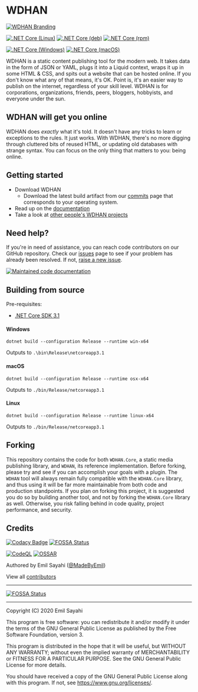 # WDHAN

[![WDHAN Branding](https://github.com/MadeByEmil/WDHAN/raw/master/branding/logo.png)](https://github.com/MadeByEmil/WDHAN)

[![.NET Core (Linux)](https://github.com/MadeByEmil/WDHAN/workflows/.NET%20Core%20(Linux)/badge.svg)](https://github.com/MadeByEmil/WDHAN/actions?query=workflow%3A%22.NET+Core+%28Linux%29%22)
[![.NET Core (deb)](https://github.com/MadeByEmil/WDHAN/workflows/.NET%20Core%20(deb)/badge.svg)](https://github.com/MadeByEmil/WDHAN/actions?query=workflow%3A%22.NET+Core+%28deb%29%22)
[![.NET Core (rpm)](https://github.com/MadeByEmil/WDHAN/workflows/.NET%20Core%20(rpm)/badge.svg)](https://github.com/MadeByEmil/WDHAN/actions?query=workflow%3A%22.NET+Core+%28rpm%29%22)

[![.NET Core (Windows)](https://github.com/MadeByEmil/WDHAN/workflows/.NET%20Core%20(Windows)/badge.svg)](https://github.com/MadeByEmil/WDHAN/actions?query=workflow%3A%22.NET+Core+%28Windows%29%22)
[![.NET Core (macOS)](https://github.com/MadeByEmil/WDHAN/workflows/.NET%20Core%20(macOS)/badge.svg)](https://github.com/MadeByEmil/WDHAN/actions?query=workflow%3A%22.NET+Core+%28macOS%29%22)

WDHAN is a static content publishing tool for the modern web. It takes data in the form of JSON or YAML, plugs it into a Liquid context, wraps it up in some HTML & CSS, and spits out a website that can be hosted online. If you don't know what any of that means, it's OK. Point is, it's an easier way to publish on the internet, regardless of your skill level. WDHAN is for corporations, organizations, friends, peers, bloggers, hobbyists, and everyone under the sun.

## WDHAN will get you online
 WDHAN does *exactly* what it's told. It doesn't have any tricks to learn or exceptions to the rules. It just works.
 With WDHAN, there's no more digging through cluttered bits of reused HTML, or updating old databases with strange syntax.
 You can focus on the only thing that matters to you: being online.

## Getting started
 * Download WDHAN
   * Download the latest build artifact from our [commits](https://github.com/MadeByEmil/WDHAN/commits/master) page that corresponds to your operating system.
 * Read up on the [documentation](https://MadeByEmil.github.io/WDHAN)
 * Take a look at [other people's WDHAN projects](https://github.com/topics/wdhan)

## Need help?
 If you're in need of assistance, you can reach code contributors on our GitHub repository.
 Check our [issues](https://github.com/MadeByEmil/WDHAN/issues) page to see if your problem has already been resolved. If not, [raise a new issue](https://github.com/MadeByEmil/WDHAN/issues/new/choose).
 
 [![Maintained code documentation](https://github.com/MadeByEmil/WDHAN/workflows/Maintained%20code%20documentation/badge.svg)](https://MadeByEmil.github.io/WDHAN)

## Building from source
  Pre-requisites:
  - [.NET Core SDK 3.1](https://dotnet.microsoft.com/download/dotnet-core/3.1)

  #### Windows
  ```
  dotnet build --configuration Release --runtime win-x64
  ```
  Outputs to ```.\bin\Release\netcoreapp3.1```

  #### macOS
  ```
  dotnet build --configuration Release --runtime osx-x64
  ```
  Outputs to ```./bin/Release/netcoreapp3.1```

  #### Linux
  ```
  dotnet build --configuration Release --runtime linux-x64
  ```
  Outputs to ```./bin/Release/netcoreapp3.1```

## Forking
 This repository contains the code for both `WDHAN.Core`, a static media publishing library, and `WDHAN`, its reference implementation.
 Before forking, please try and see if you can accomplish your goals with a plugin. The `WDHAN` tool will always remain fully compatible with the `WDHAN.Core` library, and thus using it will be far more maintainable from both code and production standpoints.
 If you plan on forking this project, it is suggested you do so by building another tool, and not by forking the `WDHAN.Core` library as well. Otherwise, you risk falling behind in code quality, project performance, and security.

## Credits
[![Codacy Badge](https://api.codacy.com/project/badge/Grade/c0403d9ba4494e7c820394cf9bafa917)](https://app.codacy.com/gh/MadeByEmil/WDHAN?utm_source=github.com&utm_medium=referral&utm_content=MadeByEmil/WDHAN&utm_campaign=Badge_Grade_Dashboard)
[![FOSSA Status](https://app.fossa.com/api/projects/git%2Bgithub.com%2FMadeByEmil%2FWDHAN.svg?type=shield)](https://app.fossa.com/projects/git%2Bgithub.com%2FMadeByEmil%2FWDHAN?ref=badge_shield)

[![CodeQL](https://github.com/MadeByEmil/WDHAN/workflows/CodeQL/badge.svg)](https://securitylab.github.com/tools/codeql)
[![OSSAR](https://github.com/MadeByEmil/WDHAN/workflows/OSSAR/badge.svg)](https://aka.ms/mscadocs)

 Authored by Emil Sayahi ([@MadeByEmil](https://github.com/MadeByEmil))

 View all [contributors](https://github.com/MadeByEmil/WDHAN/graphs/contributors)

---

[![FOSSA Status](https://app.fossa.com/api/projects/git%2Bgithub.com%2FMadeByEmil%2FWDHAN.svg?type=large)](https://app.fossa.com/projects/git%2Bgithub.com%2FMadeByEmil%2FWDHAN?ref=badge_large)

---
Copyright (C) 2020 Emil Sayahi

This program is free software: you can redistribute it and/or modify it under the terms of the GNU General Public License as published by the Free Software Foundation, version 3.


This program is distributed in the hope that it will be useful, but WITHOUT ANY WARRANTY; without even the implied warranty of MERCHANTABILITY or FITNESS FOR A PARTICULAR PURPOSE. See the GNU General Public License for more details.


You should have received a copy of the GNU General Public License along with this program. If not, see <https://www.gnu.org/licenses/>.
